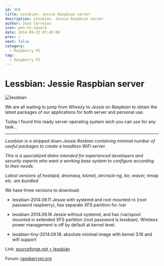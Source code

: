 ```yaml
---
id: 458
title: Lessbian. Jessie Raspbian server
description: Lessbian. Jessie Raspbian server
author: Jose Cerrejon
icon: pen-to-square
date: 2014-09-22 07:45:00
prev: /
next: false
category:
  - Raspberry PI
tag:
  - Raspberry PI
---
```


# Lessbian: Jessie Raspbian server

![lessbian](/images/2014/09/lessbian.png)

We are all waiting to jump from *Wheezy* to *Jessie* on *Raspbian*  to obtain the latest packages of our applications for both server and personal use.

Today I found this ready server operating system wich you can use for any task...

- - -
*Lessbian is a stripped down Jessie Rasbian containing minimal number of useful packages to create a headless WiFi server.*

*This is a specialized distro intended for experienced developers and security experts who want a working base system to configure according to their needs.*

*Latest versions of hostapd, dnsmasq, kismet, aircrack-ng, tor, reaver, nmap etc. are bundled*

We have three versions to download:

* lessbian-2014.09.11 Jessie with systemd and root mounted ro (root password raspberry), has separate XFS partition for /var

* lessbian-2014.09.16 Jessie without systemd, and has /var/spool mounted in extended XFS partition (root password is lessbian). Wireless power management 
is off by default at kernel level.

* lessbian-tiny-2014.09.18: absolute minimal image with kernel 3.16 and wifi support

Link: [sourceforge.net > lessbian](http://sourceforge.net/projects/lessbian/)

Forum: [raspberrypi.org](http://www.raspberrypi.org/forums/viewtopic.php?f=66&t=86844)